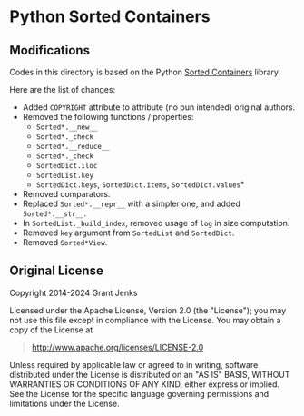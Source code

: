 # Python Sorted Containers

## Modifications

Codes in this directory is based on the Python [Sorted Containers](https://github.com/grantjenks/python-sortedcontainers) library.

Here are the list of changes:

* Added `COPYRIGHT` attribute to attribute (no pun intended) original authors.
* Removed the following functions / properties:
  * `Sorted*.__new__`
  * `Sorted*._check`
  * `Sorted*.__reduce__`
  * `Sorted*._check`
  * `SortedDict.iloc`
  * `SortedList.key`
  * `SortedDict.keys`, `SortedDict.items`, `SortedDict.values`*
* Removed comparators.
* Replaced `Sorted*.__repr__` with a simpler one, and added `Sorted*.__str__`.
* In `SortedList._build_index`, removed usage of `log` in size computation.
* Removed `key` argument from `SortedList` and `SortedDict`.
* Removed `Sorted*View`.

## Original License

Copyright 2014-2024 Grant Jenks

Licensed under the Apache License, Version 2.0 (the "License"); you may not use this file except in compliance with the License. You may obtain a copy of the License at

> <http://www.apache.org/licenses/LICENSE-2.0>

Unless required by applicable law or agreed to in writing, software distributed under the License is distributed on an "AS IS" BASIS, WITHOUT WARRANTIES OR CONDITIONS OF ANY KIND, either express or implied. See the License for the specific language governing permissions and limitations under the License.